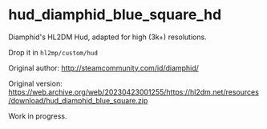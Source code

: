 # hud_diamphid_blue_square_hd
 Diamphid's HL2DM Hud, adapted for high (3k+) resolutions.
 
 Drop it in `hl2mp/custom/hud`

Original author:
http://steamcommunity.com/id/diamphid/

Original version:
https://web.archive.org/web/20230423001255/https://hl2dm.net/resources/download/hud_diamphid_blue_square.zip

Work in progress.
